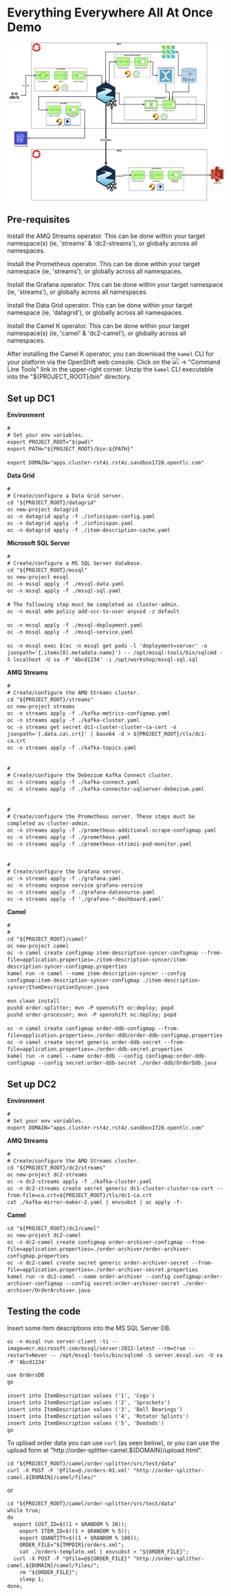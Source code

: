 # Everything Everywhere All At Once Demo

![Architecture](./img/architecture.png)

## Pre-requisites

Install the AMQ Streams operator. This can be done within your target namespace(s) (ie, 'streams' & 'dc2-streams'), or globally across all namespaces.

Install the Prometheus operator. This can be done within your target namespace (ie, 'streams'), or globally across all namespaces.

Install the Grafana operator. This can be done within your target namespace (ie, 'streams'), or globally across all namespaces.

Install the Data Grid operator. This can be done within your target namespace (ie, 'datagrid'), or globally across all namespaces.

Install the Camel K operator. This can be done within your target namespace(s) (ie, 'camel' & 'dc2-camel'), or globally across all namespaces.

After installing the Camel K operator, you can download the `kamel` CLI for your platform via the OpenShift web console. Click on the <img height="24" src="img/question-mark.png"/> -> "Command Line Tools" link in the upper-right corner. Unzip the `kamel` CLI executable into the "${PROJECT_ROOT}/bin" directory.

## Set up DC1

__Environment__

```
#
# Set your env variables.
export PROJECT_ROOT="$(pwd)"
export PATH="${PROJECT_ROOT}/bin:${PATH}"

export DOMAIN="apps.cluster-rst4z.rst4z.sandbox1728.opentlc.com"
```

__Data Grid__

```
#
# Create/configure a Data Grid server.
cd "${PROJECT_ROOT}/datagrid"
oc new-project datagrid
oc -n datagrid apply -f ./infinispan-config.yaml
oc -n datagrid apply -f ./infinispan.yaml
oc -n datagrid apply -f ./item-description-cache.yaml
```

__Microsoft SQL Server__

```
#
# Create/configure a MS SQL Server database.
cd "${PROJECT_ROOT}/mssql"
oc new-project mssql
oc -n mssql apply -f ./mssql-data.yaml
oc -n mssql apply -f ./mssql-sql.yaml

# The following step must be completed as cluster-admin.
oc -n mssql adm policy add-scc-to-user anyuid -z default

oc -n mssql apply -f ./mssql-deployment.yaml
oc -n mssql apply -f ./mssql-service.yaml

oc -n mssql exec $(oc -n mssql get pods -l 'deployment=server' -o jsonpath='{.items[0].metadata.name}') -- /opt/mssql-tools/bin/sqlcmd -S localhost -U sa -P 'Abcd1234' -i /opt/workshop/mssql-sql.sql
```

__AMQ Streams__

```
#
# Create/configure the AMQ Streams cluster.
cd "${PROJECT_ROOT}/streams"
oc new-project streams
oc -n streams apply -f ./kafka-metrics-configmap.yaml
oc -n streams apply -f ./kafka-cluster.yaml
oc -n streams get secret dc1-cluster-cluster-ca-cert -o jsonpath='{.data.ca\.crt}' | base64 -d > ${PROJECT_ROOT}/tls/dc1-ca.crt
oc -n streams apply -f ./kafka-topics.yaml


#
# Create/configure the Debezium Kafka Connect cluster.
oc -n streams apply -f ./kafka-connect.yaml
oc -n streams apply -f ./kafka-connector-sqlserver-debezium.yaml


#
# Create/configure the Prometheus server. These steps must be completed as cluster-admin.
oc -n streams apply -f ./prometheus-additional-scrape-configmap.yaml
oc -n streams apply -f ./prometheus.yaml
oc -n streams apply -f ./prometheus-strimzi-pod-monitor.yaml


#
# Create/configure the Grafana server.
oc -n streams apply -f ./grafana.yaml
oc -n streams expose service grafana-service
oc -n streams apply -f ./grafana-datasource.yaml
oc -n streams apply -f './grafana-*-dashboard.yaml'
```

__Camel__

```
#
#
cd "${PROJECT_ROOT}/camel"
oc new-project camel
oc -n camel create configmap item-description-syncer-configmap --from-file=application.properties=./item-description-syncer/item-description-syncer-configmap.properties
kamel run -n camel --name item-description-syncer --config configmap:item-description-syncer-configmap ./item-description-syncer/ItemDescriptionSyncer.java

mvn clean install
pushd order-splitter; mvn -P openshift oc:deploy; popd
pushd order-processor; mvn -P openshift oc:deploy; popd

oc -n camel create configmap order-ddb-configmap --from-file=application.properties=./order-ddb/order-ddb-configmap.properties
oc -n camel create secret generic order-ddb-secret --from-file=application.properties=./order-ddb-secret.properties
kamel run -n camel --name order-ddb --config configmap:order-ddb-configmap --config secret:order-ddb-secret ./order-ddb/OrderDdb.java
```

## Set up DC2

__Environment__

```
#
# Set your env variables.
export DOMAIN="apps.cluster-rst4z.rst4z.sandbox1728.opentlc.com"
```

__AMQ Streams__

```
#
# Create/configure the AMQ Streams cluster.
cd "${PROJECT_ROOT}/dc2/streams"
oc new-project dc2-streams
oc -n dc2-streams apply -f ./kafka-cluster.yaml
oc -n dc2-streams create secret generic dc1-cluster-cluster-ca-cert --from-file=ca.crt=${PROJECT_ROOT}/tls/dc1-ca.crt
cat ./kafka-mirror-maker-2.yaml | envsubst | oc apply -f-
```

__Camel__

```
cd "${PROJECT_ROOT}/dc2/camel"
oc new-project dc2-camel
oc -n dc2-camel create configmap order-archiver-configmap --from-file=application.properties=./order-archiver/order-archiver-configmap.properties
oc -n dc2-camel create secret generic order-archiver-secret --from-file=application.properties=./order-archiver-secret.properties
kamel run -n dc2-camel --name order-archiver --config configmap:order-archiver-configmap --config secret:order-archiver-secret ./order-archiver/OrderArchiver.java
```

## Testing the code

Insert some item descriptions into the MS SQL Server DB.

```
oc -n mssql run server-client -ti --image=mcr.microsoft.com/mssql/server:2022-latest --rm=true --restart=Never -- /opt/mssql-tools/bin/sqlcmd -S server.mssql.svc -U sa -P 'Abcd1234'
```

```
use OrdersDB
go

insert into ItemDescription values ('1', 'Cogs')
insert into ItemDescription values ('2', 'Sprockets')
insert into ItemDescription values ('3', 'Ball Bearings')
insert into ItemDescription values ('4', 'Rotator Splints')
insert into ItemDescription values ('5', 'Doodads')
go

```

To upload order data you can use `curl` (as seen below), or you can use the upload form at "http://order-splitter-camel.${DOMAIN}/upload.html".

```
cd "${PROJECT_ROOT}/camel/order-splitter/src/test/data"
curl -X POST -F '@file=@./orders-01.xml' "http://order-splitter-camel.${DOMAIN}/camel/files/"
```

or

```
cd "${PROJECT_ROOT}/camel/order-splitter/src/test/data"
while true;
do
  export CUST_ID=$((1 + $RANDOM % 10));
	export ITEM_ID=$((1 + $RANDOM % 5));
	export QUANTITY=$((1 + $RANDOM % 100));
	ORDER_FILE="${TMPDIR}/orders.xml";
	cat ./orders-template.xml | envsubst > "${ORDER_FILE}";
  curl -X POST -F "@file=@${ORDER_FILE}" "http://order-splitter-camel.${DOMAIN}/camel/files/";
	rm "${ORDER_FILE}";
	sleep 1;
done;
```

